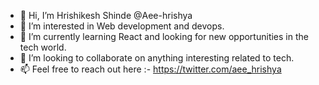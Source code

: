 - 👋 Hi, I’m Hrishikesh Shinde @Aee-hrishya
- 👀 I’m interested in Web development and devops.
- 🌱 I’m currently learning React and looking for new opportunities in the tech world.
- 💞️ I’m looking to collaborate on anything interesting related to tech.
- 📫 Feel free to reach out here :- https://twitter.com/aee_hrishya

<!---
Aee-hrishya/Aee-hrishya is a ✨ special ✨ repository because its `README.md` (this file) appears on your GitHub profile.
You can click the Preview link to take a look at your changes.
--->
